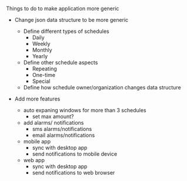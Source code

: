 Things to do to make application more generic

- Change json data structure to be more generic
  - Define different types of schedules
    - Daily
    - Weekly
    - Monthly
    - Yearly
  - Define other schedule aspects
    - Repeating
    - One-time
    - Special
  - Define how schedule owner/organization changes data structure

- Add more features
    - auto expaning windows for more than 3 schedules
        - set max amount?
    - add alarms/ notifications
        - sms alarms/notifications
        - email alarms/notifications
    - mobile app
        - sync with desktop app
        - send notifications to mobile device
    - web app
        - sync with desktop app
        - send notifications to web browser
        
 


